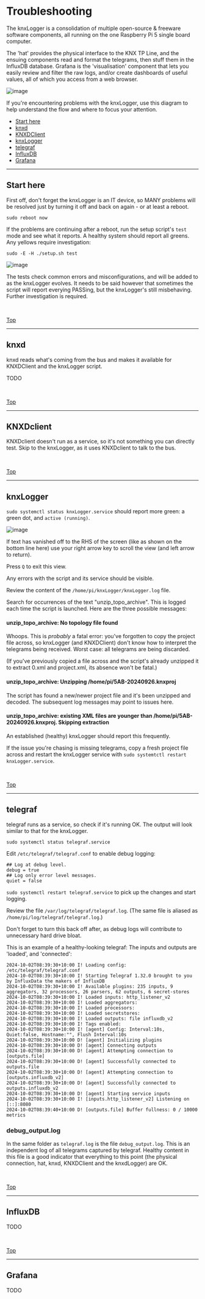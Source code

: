 # Troubleshooting

The knxLogger is a consolidation of multiple open-source & freeware software components, all running on the one Raspberry Pi 5 single board computer.

The 'hat' provides the physical interface to the KNX TP Line, and the ensuing components read and format the telegrams, then stuff them in the InfluxDB database. Grafana is the 'visualisation' component that lets you easily review and filter the raw logs, and/or create dashboards of useful values, all of which you access from a web browser.

![image](https://github.com/user-attachments/assets/e46410d2-74dd-42a9-acd8-e19f3be63a16)

If you're encountering problems with the knxLogger, use this diagram to help understand the flow and where to focus your attention.

- [Start here](https://github.com/greiginsydney/knxLogger/blob/master/docs/troubleshooting.md#start-here)
- [knxd](https://github.com/greiginsydney/knxLogger/blob/master/docs/troubleshooting.md#knxd)
- [KNXDClient](https://github.com/greiginsydney/knxLogger/blob/master/docs/troubleshooting.md#knxdclient)
- [knxLogger](https://github.com/greiginsydney/knxLogger/blob/master/docs/troubleshooting.md#knxLogger)
- [telegraf](https://github.com/greiginsydney/knxLogger/blob/master/docs/troubleshooting.md#telegraf)
- [InfluxDB](https://github.com/greiginsydney/knxLogger/blob/master/docs/troubleshooting.md#influxdb)
- [Grafana](https://github.com/greiginsydney/knxLogger/blob/master/docs/troubleshooting.md#grafana)

<hr/>

## Start here

First off, don't forget the knxLogger is an IT device, so MANY problems will be resolved just by turning it off and back on again - or at least a reboot.

`sudo reboot now`

If the problems are continuing after a reboot, run the setup script's `test` mode and see what it reports. A healthy system should report all greens. Any yellows require investigation:

`sudo -E -H ./setup.sh test`

![image](https://github.com/user-attachments/assets/8afd556d-7d82-4953-a8da-d9ca40f6b516)

The tests check common errors and misconfigurations, and will be added to as the knxLogger evolves. It needs to be said however that sometimes the script will report everying PASSing, but the knxLogger's still misbehaving. Further investigation is required.

<br>

[Top](https://github.com/greiginsydney/knxLogger/blob/master/docs/troubleshooting.md)

<hr>

## knxd

knxd reads what's coming from the bus and makes it available for KNXDClient and the knxLogger script.

TODO

<br>

[Top](https://github.com/greiginsydney/knxLogger/blob/master/docs/troubleshooting.md)

<hr>

## KNXDclient

KNXDclient doesn't run as a service, so it's not something you can directly test. Skip to the knxLogger, as it uses KNXDclient to talk to the bus.

<br>

[Top](https://github.com/greiginsydney/knxLogger/blob/master/docs/troubleshooting.md)

<hr>

## knxLogger

`sudo systemctl status knxLogger.service` should report more green: a green dot, and `active (running)`.

![image](https://github.com/user-attachments/assets/452c757b-8ab2-40f4-b9cf-c55c355b1381)

If text has vanished off to the RHS of the screen (like as shown on the bottom line here) use your right arrow key to scroll the view (and left arrow to return).

Press `Q` to exit this view.

Any errors with the script and its service should be visible.

Review the content of the `/home/pi/knxLogger/knxLogger.log` file. 

Search for occurrences of the text "unzip_topo_archive". This is logged each time the script is launched. Here are the three possible messages:

#### unzip_topo_archive: No topology file found
Whoops. This is *probably* a fatal error: you've forgotten to copy the project file across, so knxLogger (and KNXDClient) don't know how to interpret the telegrams being received. Worst case: all telegrams are being discarded.

(If you've previously copied a file across and the script's already unzipped it to extract 0.xml and project.xml, its absence won't be fatal.)

#### unzip_topo_archive: Unzipping /home/pi/5AB-20240926.knxproj

The script has found a new/newer project file and it's been unzipped and decoded. The subsequent log messages may point to issues here.

#### unzip_topo_archive: existing XML files are younger than /home/pi/5AB-20240926.knxproj. Skipping extraction

An established (healthy) knxLogger should report this frequently.

If the issue you're chasing is missing telegrams, copy a fresh project file across and restart the knxLogger service with `sudo systemtctl restart knxLogger.service`.

<br>

[Top](https://github.com/greiginsydney/knxLogger/blob/master/docs/troubleshooting.md)

<hr>

## telegraf

telegraf runs as a service, so check if it's running OK. The output will look similar to that for the knxLogger.

`sudo systemctl status telegraf.service`

Edit `/etc/telegraf/telegraf.conf` to enable debug logging:

  ```text
## Log at debug level.
debug = true
## Log only error level messages.
quiet = false
```

`sudo systemctl restart telegraf.service` to pick up the changes and start logging.

Review the file `/var/log/telegraf/telegraf.log`. (The same file is aliased as `/home/pi/log/telegraf/telegraf.log`.)

Don't forget to turn this back off after, as debug logs will contribute to unnecessary hard drive bloat.

This is an example of a healthy-looking telegraf: The inputs and outputs are 'loaded', and 'connected':

```text
2024-10-02T08:39:30+10:00 I! Loading config: /etc/telegraf/telegraf.conf
2024-10-02T08:39:30+10:00 I! Starting Telegraf 1.32.0 brought to you by InfluxData the makers of InfluxDB
2024-10-02T08:39:30+10:00 I! Available plugins: 235 inputs, 9 aggregators, 32 processors, 26 parsers, 62 outputs, 6 secret-stores
2024-10-02T08:39:30+10:00 I! Loaded inputs: http_listener_v2
2024-10-02T08:39:30+10:00 I! Loaded aggregators:
2024-10-02T08:39:30+10:00 I! Loaded processors:
2024-10-02T08:39:30+10:00 I! Loaded secretstores:
2024-10-02T08:39:30+10:00 I! Loaded outputs: file influxdb_v2
2024-10-02T08:39:30+10:00 I! Tags enabled:
2024-10-02T08:39:30+10:00 I! [agent] Config: Interval:10s, Quiet:false, Hostname:"", Flush Interval:10s
2024-10-02T08:39:30+10:00 D! [agent] Initializing plugins
2024-10-02T08:39:30+10:00 D! [agent] Connecting outputs
2024-10-02T08:39:30+10:00 D! [agent] Attempting connection to [outputs.file]
2024-10-02T08:39:30+10:00 D! [agent] Successfully connected to outputs.file
2024-10-02T08:39:30+10:00 D! [agent] Attempting connection to [outputs.influxdb_v2]
2024-10-02T08:39:30+10:00 D! [agent] Successfully connected to outputs.influxdb_v2
2024-10-02T08:39:30+10:00 D! [agent] Starting service inputs
2024-10-02T08:39:30+10:00 I! [inputs.http_listener_v2] Listening on [::]:8080
2024-10-02T08:39:40+10:00 D! [outputs.file] Buffer fullness: 0 / 10000 metrics
```

### debug_output.log

In the same folder as `telegraf.log` is the file `debug_output.log`. This is an independent log of all telegrams captured by telegraf. Healthy content in this file is a good indicator that everything to this point (the physical connection, hat, knxd, KNXDClient and the knxdLogger) are OK.

<br>

[Top](https://github.com/greiginsydney/knxLogger/blob/master/docs/troubleshooting.md)

<hr>

## InfluxDB

TODO 

<br>

[Top](https://github.com/greiginsydney/knxLogger/blob/master/docs/troubleshooting.md)

<hr>

## Grafana

TODO
